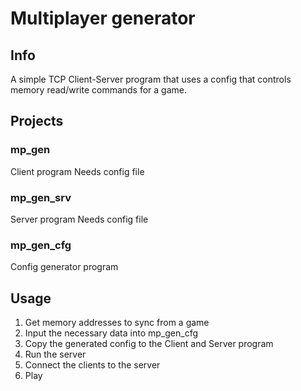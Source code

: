 # Multiplayer generator

## Info
A simple TCP Client-Server program that uses a config that controls
memory read/write commands for a game.

## Projects

### mp_gen
Client program
Needs config file

### mp_gen_srv
Server program
Needs config file

### mp_gen_cfg
Config generator program

## Usage
1. Get memory addresses to sync from a game
2. Input the necessary data into mp_gen_cfg
3. Copy the generated config to the Client and Server program
4. Run the server
5. Connect the clients to the server
6. Play
